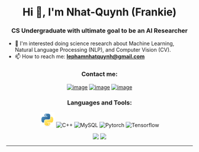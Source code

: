 <h1 align="center">Hi 👋, I'm Nhat-Quynh (Frankie) </h1>
<h3 align="center">CS Undergraduate with ultimate goal to be an AI Researcher</h3>

- 🔭 I'm interested doing science research about Machine Learning, Natural Language Processing (NLP), and Computer Vision (CV). 
- 📫 How to reach me: **lephamnhatquynh@gmail.com**

<h3 align="center">Contact me:</h3>
<div align="center">

[![image](https://img.shields.io/badge/LinkedIn-0077B5?style=for-the-badge&logo=linkedin&logoColor=white)](https://www.linkedin.com/in/lephamnhatquynh/)
[![image](https://img.shields.io/badge/Instagram-E4405F?style=for-the-badge&logo=instagram&logoColor=white)](https://www.instagram.com/frankiecomrade/)
[![image](https://img.shields.io/badge/Gmail-D14836?style=for-the-badge&logo=gmail&logoColor=white)](mailto:lephamnhatquynh@gmail.com)
  
</div>

<h3 align="center">Languages and Tools:</h3>

<p align="center"> 
  <a target="_blank"> 
    <img src="https://raw.githubusercontent.com/devicons/devicon/master/icons/python/python-original.svg" alt="python" width="40" height="40"/> 
  </a> 
  <a  target="_blank"> 
    <img src="https://github.com/get-icon/geticon/raw/master/icons/c-plusplus.svg" alt="C++" width="40" height="40"/> 
  </a> 
   <a target="_blank"> 
    <img src="https://github.com/get-icon/geticon/raw/master/icons/mysql.svg" alt="MySQL" width="40" height="40"/> 
  </a> 
  <a  target="_blank"> 
    <img src="https://github.com/valohai/ml-logos/blob/master/pytorch.svg" alt="Pytorch" width="40" height="40"/> 
  </a> 
   <a target="_blank"> 
    <img src="https://github.com/valohai/ml-logos/blob/master/tensorflow-tf.svg" alt="Tensorflow" width="40" height="40"/> 
  </a> 
</p>

<p align= "center">
  <img height= "150" src="https://github-readme-stats.vercel.app/api?username=frankielp&theme=dark&show_icons=true">
  <img height= "150" src="https://github-readme-stats.vercel.app/api/top-langs/?username=frankielp&theme=algolia&layout=compact" />
</p>

------
